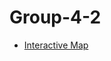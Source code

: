 # Group-4-2
* [Interactive Map](https://izzybrunet.github.io/Group-4/worldchoroplethinteractive.html)
